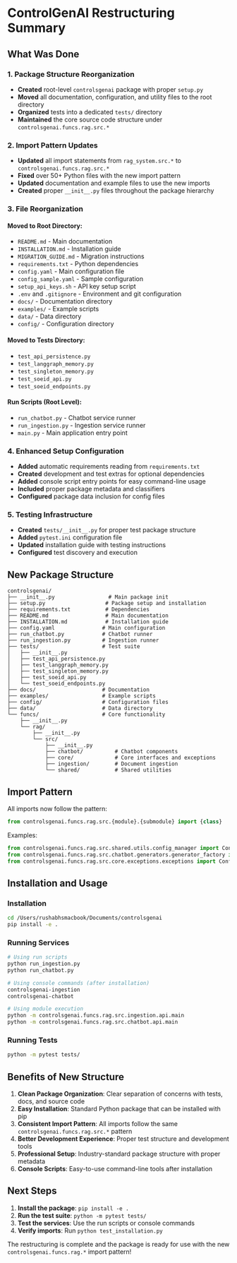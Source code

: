 # ControlGenAI Restructuring Summary

## What Was Done

### 1. Package Structure Reorganization
- **Created** root-level `controlsgenai` package with proper `setup.py`
- **Moved** all documentation, configuration, and utility files to the root directory
- **Organized** tests into a dedicated `tests/` directory
- **Maintained** the core source code structure under `controlsgenai.funcs.rag.src.*`

### 2. Import Pattern Updates
- **Updated** all import statements from `rag_system.src.*` to `controlsgenai.funcs.rag.src.*`
- **Fixed** over 50+ Python files with the new import pattern
- **Updated** documentation and example files to use the new imports
- **Created** proper `__init__.py` files throughout the package hierarchy

### 3. File Reorganization

#### Moved to Root Directory:
- `README.md` - Main documentation
- `INSTALLATION.md` - Installation guide
- `MIGRATION_GUIDE.md` - Migration instructions
- `requirements.txt` - Python dependencies
- `config.yaml` - Main configuration file
- `config_sample.yaml` - Sample configuration
- `setup_api_keys.sh` - API key setup script
- `.env` and `.gitignore` - Environment and git configuration
- `docs/` - Documentation directory
- `examples/` - Example scripts
- `data/` - Data directory
- `config/` - Configuration directory

#### Moved to Tests Directory:
- `test_api_persistence.py`
- `test_langgraph_memory.py`
- `test_singleton_memory.py`
- `test_soeid_api.py`
- `test_soeid_endpoints.py`

#### Run Scripts (Root Level):
- `run_chatbot.py` - Chatbot service runner
- `run_ingestion.py` - Ingestion service runner
- `main.py` - Main application entry point

### 4. Enhanced Setup Configuration
- **Added** automatic requirements reading from `requirements.txt`
- **Created** development and test extras for optional dependencies
- **Added** console script entry points for easy command-line usage
- **Included** proper package metadata and classifiers
- **Configured** package data inclusion for config files

### 5. Testing Infrastructure
- **Created** `tests/__init__.py` for proper test package structure
- **Added** `pytest.ini` configuration file
- **Updated** installation guide with testing instructions
- **Configured** test discovery and execution

## New Package Structure

```
controlsgenai/
├── __init__.py                 # Main package init
├── setup.py                   # Package setup and installation
├── requirements.txt           # Dependencies
├── README.md                  # Main documentation
├── INSTALLATION.md            # Installation guide
├── config.yaml               # Main configuration
├── run_chatbot.py            # Chatbot runner
├── run_ingestion.py          # Ingestion runner
├── tests/                    # Test suite
│   ├── __init__.py
│   ├── test_api_persistence.py
│   ├── test_langgraph_memory.py
│   ├── test_singleton_memory.py
│   ├── test_soeid_api.py
│   └── test_soeid_endpoints.py
├── docs/                     # Documentation
├── examples/                 # Example scripts
├── config/                   # Configuration files
├── data/                     # Data directory
└── funcs/                    # Core functionality
    ├── __init__.py
    └── rag/
        ├── __init__.py
        └── src/
            ├── __init__.py
            ├── chatbot/          # Chatbot components
            ├── core/             # Core interfaces and exceptions
            ├── ingestion/        # Document ingestion
            └── shared/           # Shared utilities
```

## Import Pattern

All imports now follow the pattern:
```python
from controlsgenai.funcs.rag.src.{module}.{submodule} import {class}
```

Examples:
```python
from controlsgenai.funcs.rag.src.shared.utils.config_manager import ConfigManager
from controlsgenai.funcs.rag.src.chatbot.generators.generator_factory import GeneratorFactory
from controlsgenai.funcs.rag.src.core.exceptions.exceptions import ConfigError
```

## Installation and Usage

### Installation
```bash
cd /Users/rushabhsmacbook/Documents/controlsgenai
pip install -e .
```

### Running Services
```bash
# Using run scripts
python run_ingestion.py
python run_chatbot.py

# Using console commands (after installation)
controlsgenai-ingestion
controlsgenai-chatbot

# Using module execution
python -m controlsgenai.funcs.rag.src.ingestion.api.main
python -m controlsgenai.funcs.rag.src.chatbot.api.main
```

### Running Tests
```bash
python -m pytest tests/
```

## Benefits of New Structure

1. **Clean Package Organization**: Clear separation of concerns with tests, docs, and source code
2. **Easy Installation**: Standard Python package that can be installed with pip
3. **Consistent Import Pattern**: All imports follow the same `controlsgenai.funcs.rag.src.*` pattern
4. **Better Development Experience**: Proper test structure and development tools
5. **Professional Setup**: Industry-standard package structure with proper metadata
6. **Console Scripts**: Easy-to-use command-line tools after installation

## Next Steps

1. **Install the package**: `pip install -e .`
2. **Run the test suite**: `python -m pytest tests/`
3. **Test the services**: Use the run scripts or console commands
4. **Verify imports**: Run `python test_installation.py`

The restructuring is complete and the package is ready for use with the new `controlsgenai.funcs.rag.*` import pattern!
